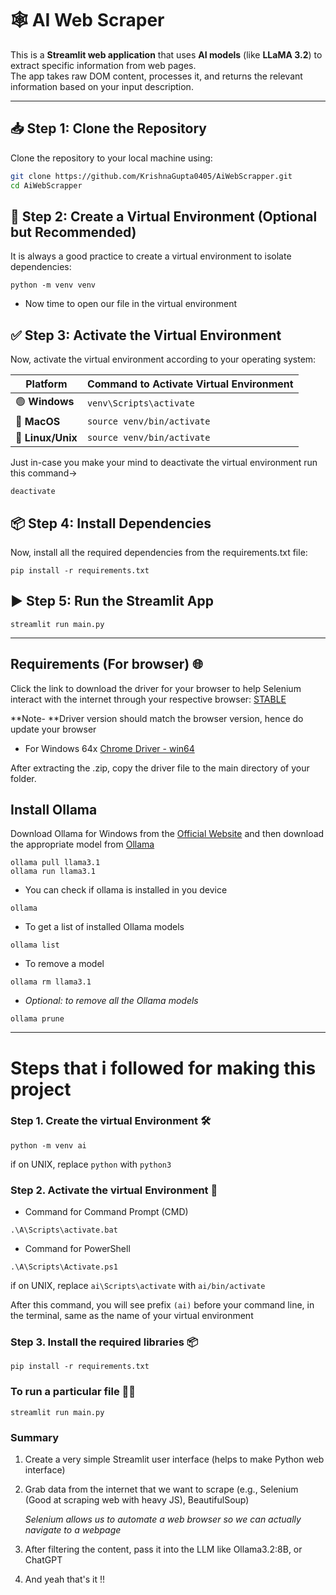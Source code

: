 ﻿# 🕸️ AI Web Scraper

This is a **Streamlit web application** that uses **AI models** (like **LLaMA 3.2**) to extract specific information from web pages.  
The app takes raw DOM content, processes it, and returns the relevant information based on your input description.

---

## 📥 Step 1: Clone the Repository
Clone the repository to your local machine using:  
```bash
git clone https://github.com/KrishnaGupta0405/AiWebScrapper.git
cd AiWebScrapper
```

## 🐍 Step 2: Create a Virtual Environment (Optional but Recommended)
It is always a good practice to create a virtual environment to isolate dependencies:
```shell
python -m venv venv
```
- Now time to open our file in the virtual environment

## ✅ Step 3: Activate the Virtual Environment
Now, activate the virtual environment according to your operating system:  

| **Platform**     | **Command to Activate Virtual Environment**         |
|-----------------|----------------------------------------------------|
| 🟢 **Windows**    | ```venv\Scripts\activate```                |
| 🍎 **MacOS**     | ```source venv/bin/activate```             |
| 🐧 **Linux/Unix** | ```source venv/bin/activate```             |

Just in-case you make your mind to deactivate the virtual environment run this command-> 
```shell
deactivate
```

## 📦 Step 4: Install Dependencies
Now, install all the required dependencies from the requirements.txt file:
```shell
pip install -r requirements.txt
```
## ▶️ Step 5: Run the Streamlit App
```shell
streamlit run main.py
```
---

## Requirements (For browser) 🌐
Click the link to download the driver for your browser to help Selenium interact with the internet through your respective browser: [STABLE](https://googlechromelabs.github.io/chrome-for-testing/#stable)

**Note- **Driver version should match the browser version, hence do update your browser

- For Windows 64x [Chrome Driver - win64](https://storage.googleapis.com/chrome-for-testing-public/134.0.6998.88/win64/chromedriver-win64.zip)

After extracting the .zip, copy the driver file to the main directory of your folder.

## Install Ollama 

Download Ollama for Windows from the [Official Website](https://ollama.com/download/windows) and then download the appropriate model from [Ollama](https://github.com/ollama/ollama)

```shell
ollama pull llama3.1 
ollama run llama3.1
```

- You can check if ollama is installed in you device
```shell
ollama
```

- To get a list of installed Ollama models
```shell
ollama list
```
- To remove a model
```shell
ollama rm llama3.1 
```
- *Optional: to remove all the Ollama models*
```shell
ollama prune
```

---
# Steps that i followed for making this project

### Step 1. Create the virtual Environment 🛠️
```shell
python -m venv ai
```
if on UNIX, replace `python` with `python3`

### Step 2. Activate the virtual Environment 🚀

- Command for Command Prompt (CMD)
```shell
.\A\Scripts\activate.bat
```
- Command for PowerShell
```shell
.\A\Scripts\Activate.ps1
```
if on UNIX, replace `ai\Scripts\activate` with `ai/bin/activate`

After this command, you will see prefix `(ai)` before your command line, in the terminal, same as the name of your virtual environment

### Step 3. Install the required libraries 📦
```shell
pip install -r requirements.txt
```

### To run a particular file 🏃‍♂️
```shell
streamlit run main.py
```

### Summary

1. Create a very simple Streamlit user interface (helps to make Python web interface)

2. Grab data from the internet that we want to scrape (e.g., Selenium (Good at scraping web with heavy JS), BeautifulSoup)

   *Selenium allows us to automate a web browser so we can actually navigate to a webpage*

3. After filtering the content, pass it into the LLM like Ollama3.2:8B, or ChatGPT

4. And yeah that's it !!
